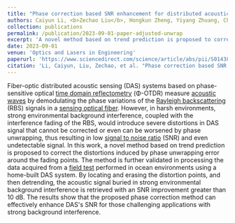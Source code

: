 ```yaml
---
title: "Phase correction based SNR enhancement for distributed acoustic sensing with strong environmental background interference"
authors: Caiyun Li, <b>Zechao Liu</b>, Hongkun Zheng, Yiyang Zhuang, Chen Zhu, Weiwang Hu, Jianguo Wang, Lingmei Ma*, and Yun-Jiang Rao*.
collection: publications
permalink: /publication/2023-09-01-paper-adjusted-unwrap
excerpt: 'A novel method based on trend prediction is proposed to correct the distortions induced by phase unwrapping error around the fading points'
date: 2023-09-01
venue: 'Optics and Lasers in Engineering'
paperurl: 'https://www.sciencedirect.com/science/article/abs/pii/S0143816623002075?via%3Dihub'
citation: 'Li, Caiyun, Liu, Zechao, et al. "Phase correction based SNR enhancement for distributed acoustic sensing with strong environmental background interference." <i>Optics and Lasers in Engineering</i> 168 (2023): 107678.'
---
```

Fiber-optic distributed acoustic sensing (DAS) systems based on phase-sensitive optical [time domain reflectometry](https://www.sciencedirect.com/topics/engineering/time-domain-reflectometry "Learn more about time domain reflectometry from ScienceDirect's AI-generated Topic Pages") (Φ-OTDR) measure [acoustic waves](https://www.sciencedirect.com/topics/physics-and-astronomy/acoustic-wave "Learn more about acoustic waves from ScienceDirect's AI-generated Topic Pages") by demodulating the phase variations of the [Rayleigh backscattering](https://www.sciencedirect.com/topics/engineering/rayleigh-backscattering "Learn more about Rayleigh backscattering from ScienceDirect's AI-generated Topic Pages") (RBS) signals in a [sensing optical fiber](https://www.sciencedirect.com/topics/materials-science/optical-fiber-sensing "Learn more about sensing optical fiber from ScienceDirect's AI-generated Topic Pages"). However, in harsh environments, strong environmental background interference, coupled with the interference fading of the RBS, would introduce severe distortions in DAS signal that cannot be corrected or even can be worsened by phase unwrapping, thus resulting in low [signal to noise ratio](https://www.sciencedirect.com/topics/engineering/signal-to-noise-ratio "Learn more about signal to noise ratio from ScienceDirect's AI-generated Topic Pages") (SNR) and even undetectable signal. In this work, a novel method based on trend prediction is proposed to correct the distortions induced by phase unwrapping error around the fading points. The method is further validated in processing the data acquired from a [field test](https://www.sciencedirect.com/topics/engineering/field-test "Learn more about field test from ScienceDirect's AI-generated Topic Pages") performed in ocean environments using a home-built DAS system. By locating and erasing the distortion points, and then detrending, the acoustic signal buried in strong environmental background interference is retrieved with an SNR improvement greater than 10 dB. The results show that the proposed phase correction method can effectively enhance DAS's SNR for those challenging applications with strong background interference.
